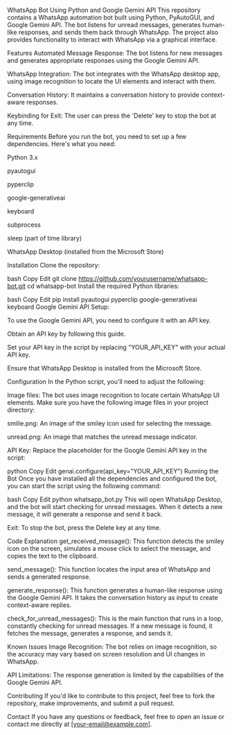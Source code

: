 WhatsApp Bot Using Python and Google Gemini API
This repository contains a WhatsApp automation bot built using Python, PyAutoGUI, and Google Gemini API. The bot listens for unread messages, generates human-like responses, and sends them back through WhatsApp. The project also provides functionality to interact with WhatsApp via a graphical interface.

Features
Automated Message Response: The bot listens for new messages and generates appropriate responses using the Google Gemini API.

WhatsApp Integration: The bot integrates with the WhatsApp desktop app, using image recognition to locate the UI elements and interact with them.

Conversation History: It maintains a conversation history to provide context-aware responses.

Keybinding for Exit: The user can press the 'Delete' key to stop the bot at any time.

Requirements
Before you run the bot, you need to set up a few dependencies. Here's what you need:

Python 3.x

pyautogui

pyperclip

google-generativeai

keyboard

subprocess

sleep (part of time library)

WhatsApp Desktop (installed from the Microsoft Store)

Installation
Clone the repository:

bash
Copy
Edit
git clone https://github.com/yourusername/whatsapp-bot.git
cd whatsapp-bot
Install the required Python libraries:

bash
Copy
Edit
pip install pyautogui pyperclip google-generativeai keyboard
Google Gemini API Setup:

To use the Google Gemini API, you need to configure it with an API key.

Obtain an API key by following this guide.

Set your API key in the script by replacing "YOUR_API_KEY" with your actual API key.

Ensure that WhatsApp Desktop is installed from the Microsoft Store.

Configuration
In the Python script, you'll need to adjust the following:

Image files: The bot uses image recognition to locate certain WhatsApp UI elements. Make sure you have the following image files in your project directory:

smilie.png: An image of the smiley icon used for selecting the message.

unread.png: An image that matches the unread message indicator.

API Key: Replace the placeholder for the Google Gemini API key in the script:

python
Copy
Edit
genai.configure(api_key="YOUR_API_KEY")
Running the Bot
Once you have installed all the dependencies and configured the bot, you can start the script using the following command:

bash
Copy
Edit
python whatsapp_bot.py
This will open WhatsApp Desktop, and the bot will start checking for unread messages. When it detects a new message, it will generate a response and send it back.

Exit: To stop the bot, press the Delete key at any time.

Code Explanation
get_received_message(): This function detects the smiley icon on the screen, simulates a mouse click to select the message, and copies the text to the clipboard.

send_message(): This function locates the input area of WhatsApp and sends a generated response.

generate_response(): This function generates a human-like response using the Google Gemini API. It takes the conversation history as input to create context-aware replies.

check_for_unread_messages(): This is the main function that runs in a loop, constantly checking for unread messages. If a new message is found, it fetches the message, generates a response, and sends it.

Known Issues
Image Recognition: The bot relies on image recognition, so the accuracy may vary based on screen resolution and UI changes in WhatsApp.

API Limitations: The response generation is limited by the capabilities of the Google Gemini API.

Contributing
If you'd like to contribute to this project, feel free to fork the repository, make improvements, and submit a pull request.

Contact
If you have any questions or feedback, feel free to open an issue or contact me directly at [your-email@example.com].

